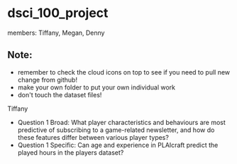 # dsci_100_project

members: Tiffany, Megan, Denny

## Note:
- remember to check the cloud icons on top to see if you need to pull new change from github!
- make your own folder to put your own individual work
- don't touch the dataset files! 


Tiffany
- Question 1 Broad: What player characteristics and behaviours are most predictive of subscribing to a game-related newsletter, and how do these features differ between various player types?
- Question 1 Specific: Can age and experience in PLAIcraft predict the played hours in the players dataset? 
